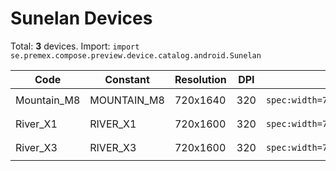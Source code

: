 # Sunelan Devices

Total: **3** devices. Import: `import se.premex.compose.preview.device.catalog.android.Sunelan`

| Code | Constant | Resolution | DPI | Compose Spec | Preview Usage |
|------|----------|------------|-----|-------------|---------------|
| Mountain_M8 | MOUNTAIN_M8 | 720x1640 | 320 | `spec:width=720px,height=1640px,dpi=320` | `@Preview(device = Sunelan.MOUNTAIN_M8)` |
| River_X1 | RIVER_X1 | 720x1600 | 320 | `spec:width=720px,height=1600px,dpi=320` | `@Preview(device = Sunelan.RIVER_X1)` |
| River_X3 | RIVER_X3 | 720x1600 | 320 | `spec:width=720px,height=1600px,dpi=320` | `@Preview(device = Sunelan.RIVER_X3)` |

<!-- Generated automatically. Do not edit manually. -->
